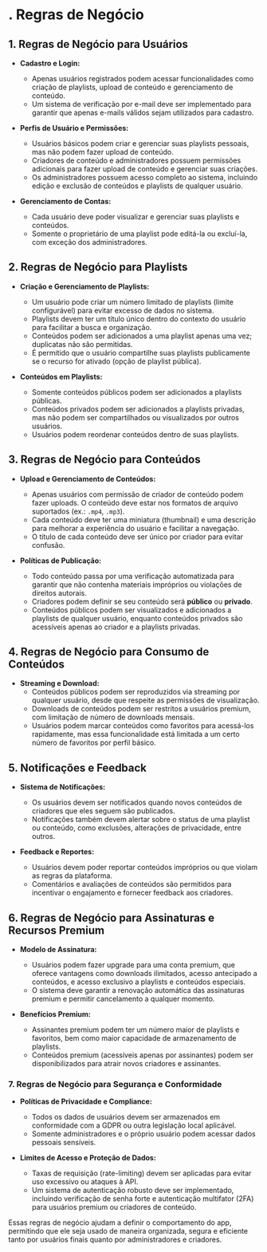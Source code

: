 # . **Regras de Negócio**

## 1. **Regras de Negócio para Usuários**

- **Cadastro e Login:**

  - Apenas usuários registrados podem acessar funcionalidades como criação de playlists, upload de conteúdo e gerenciamento de conteúdo.
  - Um sistema de verificação por e-mail deve ser implementado para garantir que apenas e-mails válidos sejam utilizados para cadastro.
- **Perfis de Usuário e Permissões:**

  - Usuários básicos podem criar e gerenciar suas playlists pessoais, mas não podem fazer upload de conteúdo.
  - Criadores de conteúdo e administradores possuem permissões adicionais para fazer upload de conteúdo e gerenciar suas criações.
  - Os administradores possuem acesso completo ao sistema, incluindo edição e exclusão de conteúdos e playlists de qualquer usuário.
- **Gerenciamento de Contas:**

  - Cada usuário deve poder visualizar e gerenciar suas playlists e conteúdos.
  - Somente o proprietário de uma playlist pode editá-la ou excluí-la, com exceção dos administradores.

## 2. **Regras de Negócio para Playlists**

- **Criação e Gerenciamento de Playlists:**

  - Um usuário pode criar um número limitado de playlists (limite configurável) para evitar excesso de dados no sistema.
  - Playlists devem ter um título único dentro do contexto do usuário para facilitar a busca e organização.
  - Conteúdos podem ser adicionados a uma playlist apenas uma vez; duplicatas não são permitidas.
  - É permitido que o usuário compartilhe suas playlists publicamente se o recurso for ativado (opção de playlist pública).
- **Conteúdos em Playlists:**

  - Somente conteúdos públicos podem ser adicionados a playlists públicas.
  - Conteúdos privados podem ser adicionados a playlists privadas, mas não podem ser compartilhados ou visualizados por outros usuários.
  - Usuários podem reordenar conteúdos dentro de suas playlists.

## 3. **Regras de Negócio para Conteúdos**

- **Upload e Gerenciamento de Conteúdos:**

  - Apenas usuários com permissão de criador de conteúdo podem fazer uploads. O conteúdo deve estar nos formatos de arquivo suportados (ex.: `.mp4`, `.mp3`).
  - Cada conteúdo deve ter uma miniatura (thumbnail) e uma descrição para melhorar a experiência do usuário e facilitar a navegação.
  - O título de cada conteúdo deve ser único por criador para evitar confusão.
- **Políticas de Publicação:**

  - Todo conteúdo passa por uma verificação automatizada para garantir que não contenha materiais impróprios ou violações de direitos autorais.
  - Criadores podem definir se seu conteúdo será **público** ou **privado**.
  - Conteúdos públicos podem ser visualizados e adicionados a playlists de qualquer usuário, enquanto conteúdos privados são acessíveis apenas ao criador e a playlists privadas.

## 4. **Regras de Negócio para Consumo de Conteúdos**

- **Streaming e Download:**
  - Conteúdos públicos podem ser reproduzidos via streaming por qualquer usuário, desde que respeite as permissões de visualização.
  - Downloads de conteúdos podem ser restritos a usuários premium, com limitação de número de downloads mensais.
  - Usuários podem marcar conteúdos como favoritos para acessá-los rapidamente, mas essa funcionalidade está limitada a um certo número de favoritos por perfil básico.

## 5. **Notificações e Feedback**

- **Sistema de Notificações:**

  - Os usuários devem ser notificados quando novos conteúdos de criadores que eles seguem são publicados.
  - Notificações também devem alertar sobre o status de uma playlist ou conteúdo, como exclusões, alterações de privacidade, entre outros.
- **Feedback e Reportes:**

  - Usuários devem poder reportar conteúdos impróprios ou que violam as regras da plataforma.
  - Comentários e avaliações de conteúdos são permitidos para incentivar o engajamento e fornecer feedback aos criadores.

## 6. **Regras de Negócio para Assinaturas e Recursos Premium**

- **Modelo de Assinatura:**

  - Usuários podem fazer upgrade para uma conta premium, que oferece vantagens como downloads ilimitados, acesso antecipado a conteúdos, e acesso exclusivo a playlists e conteúdos especiais.
  - O sistema deve garantir a renovação automática das assinaturas premium e permitir cancelamento a qualquer momento.
- **Benefícios Premium:**

  - Assinantes premium podem ter um número maior de playlists e favoritos, bem como maior capacidade de armazenamento de playlists.
  - Conteúdos premium (acessíveis apenas por assinantes) podem ser disponibilizados para atrair novos criadores e assinantes.

### 7. **Regras de Negócio para Segurança e Conformidade**

- **Políticas de Privacidade e Compliance:**

  - Todos os dados de usuários devem ser armazenados em conformidade com a GDPR ou outra legislação local aplicável.
  - Somente administradores e o próprio usuário podem acessar dados pessoais sensíveis.
- **Limites de Acesso e Proteção de Dados:**

  - Taxas de requisição (rate-limiting) devem ser aplicadas para evitar uso excessivo ou ataques à API.
  - Um sistema de autenticação robusto deve ser implementado, incluindo verificação de senha forte e autenticação multifator (2FA) para usuários premium ou criadores de conteúdo.

Essas regras de negócio ajudam a definir o comportamento do app, permitindo que ele seja usado de maneira organizada, segura e eficiente tanto por usuários finais quanto por administradores e criadores.
